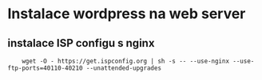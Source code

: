 # Instalace wordpress na web server
## instalace ISP configu s nginx
```
    wget -O - https://get.ispconfig.org | sh -s -- --use-nginx --use-ftp-ports=40110-40210 --unattended-upgrades
```
